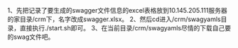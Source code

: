 1、先把记录了要生成的swagger文件信息的excel表格放到10.145.205.111服务器的家目录/crm下，名字改成swagger.xlsx。
2、然后cd进入/crm/swagyamls目录，直接执行./start.sh即可。
3、在当前目录/crm/swagyamls尽情的下载自己要的swag文件吧。